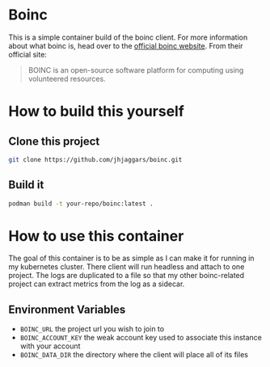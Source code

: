 # Boinc

This is a simple container build of the boinc client.  For more information about what boinc is, head over to the [official boinc website](https://boinc.berkeley.edu).  From their official site:  

> BOINC is an open-source software platform for computing using volunteered resources.

# How to build this yourself

## Clone this project

```sh
git clone https://github.com/jhjaggars/boinc.git
```

## Build it

```sh
podman build -t your-repo/boinc:latest .
```


# How to use this container

The goal of this container is to be as simple as I can make it for running in my kubernetes cluster.  There client will run headless and attach to one project.  The logs are duplicated to a file so that my other boinc-related project can extract metrics from the log as a sidecar.

## Environment Variables

- `BOINC_URL` the project url you wish to join to
- `BOINC_ACCOUNT_KEY` the weak account key used to associate this instance with your account
- `BOINC_DATA_DIR` the directory where the client will place all of its files
